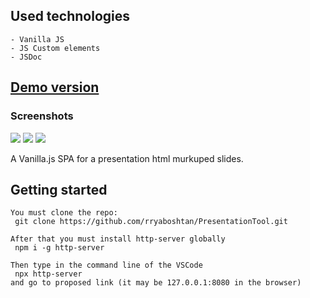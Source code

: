 ## Used technologies
    - Vanilla JS
    - JS Custom elements
    - JSDoc
    
## [Demo version](https://rryaboshtan.github.io/FashionDemo2/)

### Screenshots
![](assets/screenshots/screenshot1.png)
![](assets/screenshots/screenshot2.png)
![](assets/screenshots/screenshot3.png)

 A Vanilla.js SPA for a presentation html murkuped slides.

 ## Getting started
    You must clone the repo:
     git clone https://github.com/rryaboshtan/PresentationTool.git

    After that you must install http-server globally
     npm i -g http-server

    Then type in the command line of the VSCode
     npx http-server
    and go to proposed link (it may be 127.0.0.1:8080 in the browser) 
